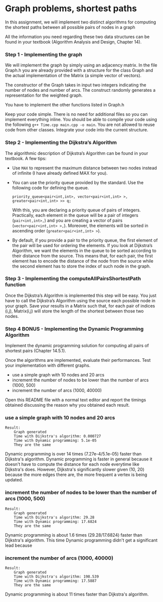 # Graph problems, shortest paths

In this assignment, we will implement two distinct algorithms for computing the shortest paths between all possible pairs of nodes in a graph

All the information you need regarding these two data structures can be found in your textbook (Algorithm Analysis and Design, Chapter 14).

### Step 1 - Implementing the graph

We will implement the graph by simply using an adjacency matrix. In the file Graph.h you are already provided with a structure for the class Graph and the actual implementation of the Matrix (a simple vector of vectors).

The constructor of the Graph takes in input two integers indicating the number of nodes and number of arcs.
The construct randomly generates a representation for the weighted graph.

You have to implement the other functions listed in Graph.h

Keep your code simple.
There is no need for additional files so you can implement everything inline. You should be able to compile your code using the following `g++ Time.cpp main.cpp -o main`.
You are not allowed to reuse code from other classes. Integrate your code into the current structure.

### Step 2 - Implementing the Dijkstra’s Algorithm

The algorithmic description of Dijkstra’s Algorithm can be found in your textbook. A few tips:

- Use `MAX` to represent the maximum distance between two nodes instead of infinite (I have already defined MAX for you).
- You can use the priority queue provided by the standard. Use the following code for defining the queue.

  `priority_queue<pair<int,int>, vector<pair<int,int> >,  greater<pair<int,int> >> q;`

  With this, you are declaring a priority queue of pairs of integers. Practically, each element in the queue will be a pair of integers (`pair<int,int>,`) and you are creating a vector of pairs (`vector<pair<int,int> >,`). Moreover, the elements will be sorted in ascending order (`greater<pair<int,int> >`).

- By default, if you provide a pair to the priority queue, the first element of the pair will be used for ordering the elements. If you look at Dijkstra’s Algorithm, we want the elements in the queue to be sorted according to their distance from the source. This means that, for each pair, the first element has to encode the distance of the node from the source while the second element has to store the index of such node in the graph.


### Step 3 - Implementing the computeAllPairsShortestPath function

Once the Dijkstra’s Algorithm is implemented this step will be easy. You just have to call the Dijkstra’s Algorithm using the source each possible node in your graph. Save your results in a Matrix such that, for each pair of indices (i,j), Matrix(i,j) will store the length of the shortest between those two nodes.


### Step 4 BONUS - Implementing the Dynamic Programming Algorithm

Implement the dynamic programming solution for computing all pairs of shortest pairs (Chapter 14.5.1).

Once the algorithms are implemented, evaluate their performances. Test your implementation with different graphs.

- use a simple graph with 10 nodes and 20 arcs
- increment the number of nodes to be lower than the number of arcs (1000, 500)
- increment the number of arcs (1000, 40000)

Open this README file with a normal text editor and report the timings obtained discussing the reason why you obtained each result.

### use a simple graph with 10 nodes and 20 arcs
```
Result: 
    Graph generated 
    Time with Dijkstra's algorithm: 0.000727
    Time with Dynamic programming: 5.1e-05
    They are the same
```
Dynamic programming is over 14 times (7.27e-4/5.1e-05) faster than Dijkstra's algorithm. Dynamic programming is faster in general because it doesn't have to compute the distance for each node everytime like Dijkstra's does. However, Dijkstra's significantly slower given (10, 20) because the more edges there are, the more frequent a vertex is being updated.

### increment the number of nodes to be lower than the number of arcs (1000, 500)
```
Result:
    Graph generated 
    Time with Dijkstra's algorithm: 29.28
    Time with Dynamic programming: 17.6824
    They are the same
```
Dynamic programming is about 1.6 times (29.28/17.6824) faster than Dijkstra's algorithm. This time Dynamic programming didn't get a significant lead because

### increment the number of arcs (1000, 40000)
```
Result:
    Graph generated 
    Time with Dijkstra's algorithm: 198.539
    Time with Dynamic programming: 17.5887
    They are the same
```
Dynamic programming is about 11 times faster than Dijkstra's algorithm.

